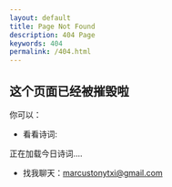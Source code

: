 ```yaml
---
layout: default
title: Page Not Found
description: 404 Page
keywords: 404
permalink: /404.html
---
```


## 这个页面已经被摧毁啦

你可以：

- 看看诗词:

<span id="jinrishici-sentence">正在加载今日诗词....</span>

<script src="https://sdk.jinrishici.com/v2/browser/jinrishici.js" charset="utf-8"></script>

<script src="https://sdk.jinrishici.com/v2/browser/jinrishici.js" charset="utf-8"></script>

- 找我聊天：marcustonytxi@gmail.com